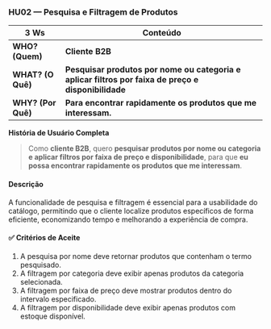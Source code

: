 ### HU02 — Pesquisa e Filtragem de Produtos

| **3 Ws** | **Conteúdo** |
|----------|--------------|
| **WHO? (Quem)** | **Cliente B2B** |
| **WHAT? (O Quê)** | **Pesquisar produtos por nome ou categoria e aplicar filtros por faixa de preço e disponibilidade** |
| **WHY? (Por Quê)** | **Para encontrar rapidamente os produtos que me interessam.** |

**História de Usuário Completa**
> Como **cliente B2B**, quero **pesquisar produtos por nome ou categoria e aplicar filtros por faixa de preço e disponibilidade**, para que **eu possa encontrar rapidamente os produtos que me interessam**.

#### Descrição
A funcionalidade de pesquisa e filtragem é essencial para a usabilidade do catálogo, permitindo que o cliente localize produtos específicos de forma eficiente, economizando tempo e melhorando a experiência de compra.

#### ✅ Critérios de Aceite
1.  A pesquisa por nome deve retornar produtos que contenham o termo pesquisado.
2.  A filtragem por categoria deve exibir apenas produtos da categoria selecionada.
3.  A filtragem por faixa de preço deve mostrar produtos dentro do intervalo especificado.
4.  A filtragem por disponibilidade deve exibir apenas produtos com estoque disponível.




